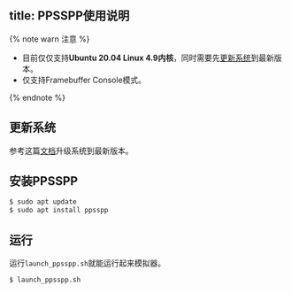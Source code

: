 title: PPSSPP使用说明
---

{% note warn 注意 %}

* 目前仅仅支持**Ubuntu 20.04 Linux 4.9内核**，同时需要先[更新系统](/zh-cn/vim1/HowToUpgradeTheSystem.html)到最新版本。
* 仅支持Framebuffer Console模式。

{% endnote %}

## 更新系统

参考这篇[文档](/zh-cn/vim1/HowToUpgradeTheSystem.html)升级系统到最新版本。


## 安装PPSSPP

```sh
$ sudo apt update
$ sudo apt install ppsspp
```

## 运行

运行`launch_ppsspp.sh`就能运行起来模拟器。

```sh
$ launch_ppsspp.sh
```


